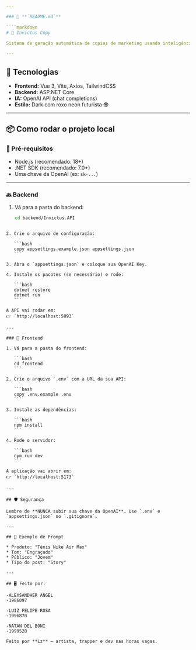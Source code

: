 ```yaml
---

### 📄 **`README.md`**

````markdown
# 🧠 Invictus Copy

Sistema de geração automática de copies de marketing usando inteligência artificial (OpenAI), com frontend em Vue + Vite e backend em ASP.NET Core.

---
```


## 🚀 Tecnologias

- **Frontend:** Vue 3, Vite, Axios, TailwindCSS
- **Backend:** ASP.NET Core
- **IA:** OpenAI API (chat completions)
- **Estilo:** Dark com roxo neon futurista 😎

---

## 📦 Como rodar o projeto local

### 🔧 Pré-requisitos
- Node.js (recomendado: 18+)
- .NET SDK (recomendado: 7.0+)
- Uma chave da OpenAI (ex: `sk-...`)

---

### 🔙 Backend

1. Vá para a pasta do backend:
   ```bash
   cd backend/Invictus.API
````

2. Crie o arquivo de configuração:

   ```bash
   copy appsettings.example.json appsettings.json
   ```

3. Abra o `appsettings.json` e coloque sua OpenAI Key.

4. Instale os pacotes (se necessário) e rode:

   ```bash
   dotnet restore
   dotnet run
   ```

A API vai rodar em:
👉 `http://localhost:5093`

---

### 🎨 Frontend

1. Vá para a pasta do frontend:

   ```bash
   cd frontend
   ```

2. Crie o arquivo `.env` com a URL da sua API:

   ```bash
   copy .env.example .env
   ```

3. Instale as dependências:

   ```bash
   npm install
   ```

4. Rode o servidor:

   ```bash
   npm run dev
   ```

A aplicação vai abrir em:
👉 `http://localhost:5173`

---

## 🛡️ Segurança

Lembre de **NUNCA subir sua chave da OpenAI**. Use `.env` e `appsettings.json` no `.gitignore`.

---

## 🧪 Exemplo de Prompt

* Produto: "Tênis Nike Air Max"
* Tom: "Engraçado"
* Público: "Jovem"
* Tipo do post: "Story"

---

## 🖥️ Feito por:

-ALEXSANDHER ANGEL
-1986097

-LUIZ FELIPE ROSA
-1996870

-NATAN DEL BONI
-1999528

Feito por **Lz** — artista, trapper e dev nas horas vagas.
